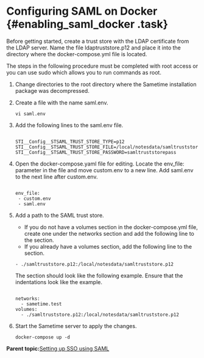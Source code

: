 # Configuring SAML on Docker {#enabling_saml_docker .task}

Before getting started, create a trust store with the LDAP certificate from the LDAP server. Name the file ldaptruststore.p12 and place it into the directory where the docker-compose.yml file is located.

The steps in the following procedure must be completed with root access or you can use sudo which allows you to run commands as root.

1.  Change directories to the root directory where the Sametime installation package was decompressed.

2.  Create a file with the name saml.env.

    ``` {#codeblock_n3n_tcq_k5b}
    vi saml.env
    ```

3.  Add the following lines to the saml.env file.

    ``` {#codeblock_crt_vcq_k5b}
    
    STI__Config__STSAML_TRUST_STORE_TYPE=p12  
    STI__Config__STSAML_TRUST_STORE_FILE=/local/notesdata/samltruststore.p12 
    STI__Config__STSAML_TRUST_STORE_PASSWORD=samltruststorepass 
    ```

4.  Open the docker-compose.yaml file for editing. Locate the env\_file: parameter in the file and move custom.env to a new line. Add saml.env to the next line after custom.env.

    ``` {#codeblock_b51_h3x_k5b}
    
    env_file: 
     - custom.env
     - saml.env
    
    ```

5.  Add a path to the SAML trust store.

    -   If you do not have a volumes section in the docker-compose.yml file, create one under the networks section and add the following line to the section.
    -   If you already have a volumes section, add the following line to the section.
    ``` {#codeblock_pvw_w3x_k5b}
    - ./samltruststore.p12:/local/notesdata/samltruststore.p12 
    ```

    The section should look like the following example. Ensure that the indentations look like the example.

    ``` {#codeblock_qvw_w3x_k5b}
    
    networks:
      - sametime.test
    volumes:
      - ./samltruststore.p12:/local/notesdata/samltruststore.p12
    ```

6.  Start the Sametime server to apply the changes.

    ``` {#codeblock_btc_lj4_k5b}
    docker-compose up -d
    
    ```


**Parent topic:**[Setting up SSO using SAML](enabling_sso_saml.md)

